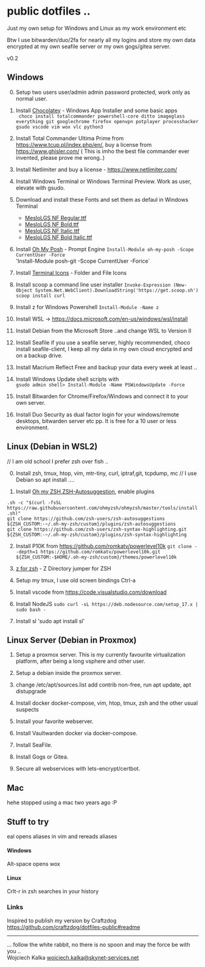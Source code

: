 # public dotfiles .. 
Just my own setup for Windows and Linux as my work environment etc

Btw I use bitwarden/duo/2fa for nearly all my logins and store my own data encrypted
at my own seafile server or my own gogs/gitea server. 

v0.2 

## Windows

0. Setup two users user/admin admin password protected, work only as normal user.  

1. Install [Chocolatey](https://chocolatey.org/) - Windows App Installer and some basic apps <br>
` choco install totalcommander powershell-core ditto imageglass everything git googlechrome firefox openvpn potplayer processhacker gsudo vscode vim wox vlc python3`

2. Install Total Commander Ultima Prime from https://www.tcup.pl/index.php/en/, buy a license from https://www.ghisler.com/ (
This is imho the best file commander ever invented, please prove me wrong..)

3. Install Netlimiter and buy a license - https://www.netlimiter.com/

4. Install Windows Terminal or Windows Terminal Preview. Work as user, elevate with gsudo.

5. Download and install these Fonts and set them as defaul in Windows Terminal
   - [MesloLGS NF Regular.ttf](
       https://github.com/romkatv/powerlevel10k-media/raw/master/MesloLGS%20NF%20Regular.ttf)
   - [MesloLGS NF Bold.ttf](
       https://github.com/romkatv/powerlevel10k-media/raw/master/MesloLGS%20NF%20Bold.ttf)
   - [MesloLGS NF Italic.ttf](
       https://github.com/romkatv/powerlevel10k-media/raw/master/MesloLGS%20NF%20Italic.ttf)
   - [MesloLGS NF Bold Italic.ttf](
       https://github.com/romkatv/powerlevel10k-media/raw/master/MesloLGS%20NF%20Bold%20Italic.ttf)

6. Install [Oh My Posh](https://ohmyposh.dev/) - Prompt Engine
`Install-Module oh-my-posh -Scope CurrentUser -Force`<br>
'Install-Module posh-git -Scope CurrentUser -Forice`<br>

7. Install [Terminal Icons](https://github.com/devblackops/Terminal-Icons) - Folder and File Icons

8. Install scoop a command line user installer
`Invoke-Expression (New-Object System.Net.WebClient).DownloadString('https://get.scoop.sh')`
`scoop install curl` 

9. Install z for Windows Powershell 
`Install-Module -Name z`

9. Install WSL -> https://docs.microsoft.com/en-us/windows/wsl/install

10. Install Debian from the Microsoft Store ..and change WSL to Version II

11. Install Seafile if you use a seafile server, highly recommended, choco install seafile-client, I keep all
my data in my own cloud encrypted and on a backup drive. 

12. Install Macrium Reflect Free and backup your data every week at least ..

13. Install Windows Update shell scripts with<br>
`gsudo admin shell> Install-Module -Name PSWindowsUpdate -Force`<br>

14. Install Bitwarden for Chrome/Firefox/Windows and connect it to your own server.

15. Install Duo Security as dual factor login for your windows/remote desktops, bitwarden server etc pp. It is free for a 10 user or less environment.

## Linux (Debian in WSL2)

// I am old school I prefer zsh over fish .. 

0. Install zsh, tmux, htop, vim, mtr-tiny, curl, iptraf,git, tcpdump, mc // I use Debian so apt install ....

1. Install [Oh my ZSH](https://ohmyz.sh),[ZSH-Autosuggestion](https://github.com/zsh-users/zsh-autosuggestions),  enable plugins<br>

`.sh -c "$(curl -fsSL https://raw.githubusercontent.com/ohmyzsh/ohmyzsh/master/tools/install.sh)"` <br>
`git clone https://github.com/zsh-users/zsh-autosuggestions ${ZSH_CUSTOM:-~/.oh-my-zsh/custom}/plugins/zsh-autosuggestions` <br>
`git clone https://github.com/zsh-users/zsh-syntax-highlighting.git ${ZSH_CUSTOM:-~/.oh-my-zsh/custom}/plugins/zsh-syntax-highlighting`


2. Install P10K from https://github.com/romkatv/powerlevel10k
`git clone --depth=1 https://github.com/romkatv/powerlevel10k.git ${ZSH_CUSTOM:-$HOME/.oh-my-zsh/custom}/themes/powerlevel10k` <br>

3. [z for zsh](https://github.com/agkozak/zsh-z) - Z Directory jumper for ZSH

4. Setup my tmux, I use old screen bindings Ctrl-a

5. Install vscode from https://code.visualstudio.com/download

6. Install NodeJS
`sudo curl -sL https://deb.nodesource.com/setup_17.x | sudo bash -` 

7. Install sl
'sudo apt install sl'

## Linux Server (Debian in Proxmox)

1. Setup a proxmox server. This is my currently favourite virtualization platform, after being a long vsphere and other user.

2. Setup a debian inside the proxmox server.

3. change /etc/apt/sources.list add contrib non-free, run apt update, apt distupgrade

4. Install docker docker-compose, vim, htop, tmux, zsh and the other usual suspects 

5. Install your favorite webserver.

6. Install Vaultwarden docker via docker-compose.

7. Install SeaFile. 

8. Install Gogs or Gitea.

9. Secure all webservices with lets-encrypt/certbot.

 
## Mac 
 
hehe stopped using a mac two years ago :P 

## Stuff to try

eal opens aliases in vim and rereads aliases

#### Windows
Alt-space opens wox

#### Linux
Crlt-r in zsh searches in your history

### Links
Inspired to publish my version by Craftzdog
https://github.com/craftzdog/dotfiles-public#readme

---
... follow the white rabbit, no there is no spoon and may the force be with you .. <br>
Wojciech Kalka <wojciech.kalka@skynet-services.net>
